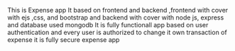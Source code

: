 This is Expense app
It based on frontend and backend ,frontend with cover with ejs ,css, and bootstrap and backend with cover with node js, express and database used mongodb
It is fully functionall app based on user authentication and every user is authorized to change it own transaction of expense it is fully secure expense app
